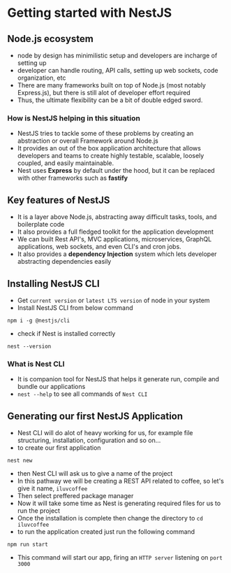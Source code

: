 # Getting started with NestJS

## Node.js ecosystem
- node by design has minimilistic setup and developers are incharge of setting up
- developer can handle routing, API calls, setting up web sockets, code organization, etc
- There are many frameworks built on top of Node.js (most notably Express.js), but there is still alot of developer effort required
- Thus, the ultimate flexibility can be a bit of double edged sword.
### How is NestJS helping in this situation
- NestJS tries to tackle some of these problems by creating an abstraction or overall Framework around Node.js
- It provides an out of the box application architecture that allows developers and teams to create highly testable, scalable, loosely coupled, and easily maintainable.
- Nest uses **Express** by default under the hood, but it can be replaced with other frameworks such as **fastify**
## Key features of NestJS
- It is a layer above Node.js, abstracting away difficult tasks, tools, and boilerplate code
- It also provides a full fledged toolkit for the application development
- We can built Rest API's, MVC applications, microservices, GraphQL applications, web sockets, and even CLI's and cron jobs.
- It also provides a **dependency Injection** system which lets developer abstracting dependencies easily

## Installing NestJS CLI
- Get `current version` or `latest LTS version` of node in your system
- Install NestJS CLI from below command
```
npm i -g @nestjs/cli
```
- check if Nest is installed correctly
```
nest --version
```
### What is Nest CLI
- It is companion tool for NestJS that helps it generate run, compile and bundle our applications
- `nest --help` to see all commands of `Nest CLI`

## Generating our first NestJS Application
- Nest CLI will do alot of heavy working for us, for example file structuring, installation, configuration and so on...
- to create our first application
```
nest new
```
- then Nest CLI will ask us to give a name of the project
- In this pathway we will be creating a REST API related to coffee, so let's give it name, `iluvcoffee`
- Then select preffered package manager
- Now it will take some time as Nest is generating required files for us to run the project
- Once the installation is complete then change the directory to `cd iluvcoffee`
- to run the application created just run the following command
```
npm run start
```
- This command will start our app, firing an `HTTP server` listening on `port 3000`